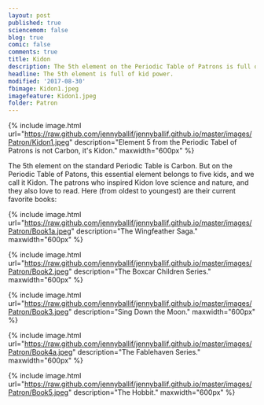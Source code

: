 ```yaml
---
layout: post
published: true
sciencemom: false
blog: true
comic: false
comments: true
title: Kidon
description: The 5th element on the Periodic Table of Patrons is full of kid power.
headline: The 5th element is full of kid power.
modified: '2017-08-30'
fbimage: Kidon1.jpeg
imagefeature: Kidon1.jpeg
folder: Patron
---
```

{% include image.html url="https://raw.github.com/jennyballif/jennyballif.github.io/master/images/Patron/Kidon1.jpeg" description="Element 5 from the Periodic Tabel of Patrons is not Carbon, it's Kidon." maxwidth="600px" %}


The 5th element on the standard Periodic Table is Carbon. But on the Periodic Table of Patons, this essential element belongs to five kids, and we call it Kidon. The patrons who inspired Kidon love science and nature, and they also love to read. Here (from oldest to youngest) are their current favorite books:

{% include image.html url="https://raw.github.com/jennyballif/jennyballif.github.io/master/images/Patron/Book1a.jpeg" description="The Wingfeather Saga." maxwidth="600px" %}

{% include image.html url="https://raw.github.com/jennyballif/jennyballif.github.io/master/images/Patron/Book2.jpeg" description="The Boxcar Children Series." maxwidth="600px" %}

{% include image.html url="https://raw.github.com/jennyballif/jennyballif.github.io/master/images/Patron/Book3.jpeg" description="Sing Down the Moon." maxwidth="600px" %}

{% include image.html url="https://raw.github.com/jennyballif/jennyballif.github.io/master/images/Patron/Book4a.jpeg" description="The Fablehaven Series." maxwidth="600px" %}

{% include image.html url="https://raw.github.com/jennyballif/jennyballif.github.io/master/images/Patron/Book5.jpeg" description="The Hobbit." maxwidth="600px" %}
